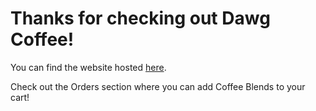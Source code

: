<h1>Thanks for checking out Dawg Coffee!</h1>

You can find the website hosted [here](http://students.washington.edu/kaiyosh/info343/challenges/dawg-coffee/).

Check out the Orders section where you can add Coffee Blends to your cart!
